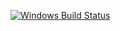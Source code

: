 [![Windows Build Status](https://travis-ci.org/kubo08/SpendingReport.svg?branch=master)](https://travis-ci.org/kubo08/SpendingReport.svg?branch=master)
